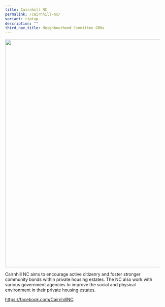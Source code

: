 ```yaml
---
title: Cairnhill NC
permalink: /cairnhill-nc/
variant: tiptap
description: ""
third_nav_title: Neighbourhood Committee GROs
---
```

<div class="isomer-image-wrapper">
<img style="width: 740px; color: rgb(0, 0, 0); font-family: system-ui, -apple-system, &quot;system-ui&quot;, &quot;Segoe UI&quot;, Roboto, Oxygen, Ubuntu, Cantarell, &quot;Open Sans&quot;, &quot;Helvetica Neue&quot;, sans-serif; font-size: medium; font-style: normal; font-variant-ligatures: normal; font-variant-caps: normal; font-weight: 400; letter-spacing: normal; orphans: 2; text-align: start; text-indent: 0px; text-transform: none; widows: 2; word-spacing: 0px; -webkit-text-stroke-width: 0px; white-space: normal; text-decoration-thickness: initial; text-decoration-style: initial; text-decoration-color: initial;" height="auto" width="100%" src="https://moca.sgp1.cdn.digitaloceanspaces.com/Our%20Communities/64f70c748028f26774a7d037_25%2520%2526%252026%2520July%25202022(15).webp">
</div>
<p></p>
<p>Cairnhill NC aims to encourage active citizenry and foster stronger community
bonds within private housing estates. The NC also work with various government
agencies to improve the social and physical environment in their private
housing estates.</p>
<p><a href="https://facebook.com/CairnhillNC" rel="noopener noreferrer nofollow" target="_blank">https://facebook.com/CairnhillNC</a>
</p>